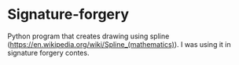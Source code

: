 # Signature-forgery

Python program that creates drawing using spline (https://en.wikipedia.org/wiki/Spline_(mathematics)).
I was using it in signature forgery contes.
